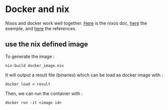 # Docker and nix

Nixos and docker work well together. [Here](https://nixos.wiki/wiki/Docker) is the nixos doc, [here](https://github.com/NixOS/nixpkgs/blob/master/pkgs/build-support/docker/examples.nix) the exemple, and [here](https://nixos.org/manual/nixpkgs/stable/#sec-pkgs-dockerTools) the references.

## use the nix defined image

To generate the image :

```shell
nix-build docker_image.nix
```

It will output a result file (binaries) which can be load as docker image with :

```shell
docker load < result
```

Then, we can run the container with :

```shell
docker run -it <image id>
```
